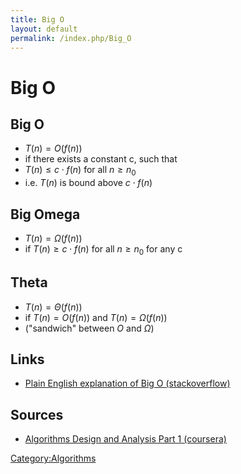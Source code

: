 ```yaml
---
title: Big O
layout: default
permalink: /index.php/Big_O
---
```


# Big O

## Big O
- $T(n) = O(f(n))$
- if there exists a constant c, such that
- $T(n) \leqslant c \cdot f(n)$ for all $n \geqslant n_0$
- i.e. $T(n)$ is bound above $c \cdot f(n)$


## Big Omega
- $T(n) = \Omega(f(n))$
- if $T(n) \geqslant c \cdot f(n)$ for all $n \geqslant n_0$ for any c


## Theta
- $T(n) = \Theta(f(n))$
- if $T(n) = O(f(n))$ and $T(n) = \Omega(f(n))$
- ("sandwich" between $O$ and $\Omega$)


## Links
- [Plain English explanation of Big O (stackoverflow)](http://stackoverflow.com/questions/487258/plain-english-explanation-of-big-o)

## Sources
- [Algorithms Design and Analysis Part 1 (coursera)](Algorithms_Design_and_Analysis_Part_1_(coursera))

[Category:Algorithms](Category_Algorithms)